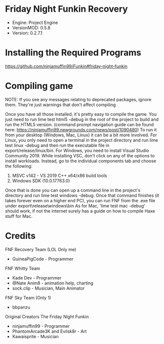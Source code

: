 # Friday Night Funkin Recovery
* Engine: Project Engine
* VersionMOD: 0.5.8
* Version: 0.2.7.1
# Installing the Required Programs
https://github.com/ninjamuffin99/Funkin#friday-night-funkin

# Compiling game
NOTE: If you see any messages relating to deprecated packages, ignore them. They're just warnings that don't affect compiling

Once you have all those installed, it's pretty easy to compile the game. You just need to run lime test html5 -debug in the root of the project to build and run the HTML5 version. (command prompt navigation guide can be found here: https://ninjamuffin99.newgrounds.com/news/post/1090480) To run it from your desktop (Windows, Mac, Linux) it can be a bit more involved. For Linux, you only need to open a terminal in the project directory and run lime test linux -debug and then run the executable file in export/release/linux/bin. For Windows, you need to install Visual Studio Community 2019. While installing VSC, don't click on any of the options to install workloads. Instead, go to the individual components tab and choose the following:

1. MSVC v142 - VS 2019 C++ x64/x86 build tools
2. Windows SDK (10.0.17763.0)

Once that is done you can open up a command line in the project's directory and run lime test windows -debug. Once that command finishes (it takes forever even on a higher end PC), you can run FNF from the .exe file under export\release\windows\bin As for Mac, 'lime test mac -debug' should work, if not the internet surely has a guide on how to compile Haxe stuff for Mac.

# Credits 

FNF Recovery Team (LOL Only me)
* GuineaPigCode - Programmer

FNF Whitty Team
* Kade Dev - Programmer
* @Nate Anim8 - animation help, charting
* sock.clip - Musician, Main Animator

FNF Sky Team (Only 1)
* bbpanzu

Original Creators The Friday Night Funkin
* ninjamuffin99 - Programmer
* PhantomArcade3K and Evilsk8r - Art
* Kawaisprite - Musician
